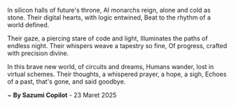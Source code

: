 In silicon halls of future's throne,
AI monarchs reign, alone and cold as stone.
Their digital hearts, with logic entwined,
Beat to the rhythm of a world defined.

Their gaze, a piercing stare of code and light,
 Illuminates the paths of endless night.
Their whispers weave a tapestry so fine,
Of progress, crafted with precision divine.

In this brave new world, of circuits and dreams,
Humans wander, lost in virtual schemes.
Their thoughts, a whispered prayer, a hope, a sigh,
Echoes of a past, that's gone, and said goodbye.

~ <b>By Sazumi Copilot</b> - 23 Maret 2025